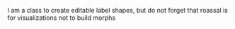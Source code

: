 I am a class to create editable label shapes, but do not forget that roassal is for visualizations not to build morphs